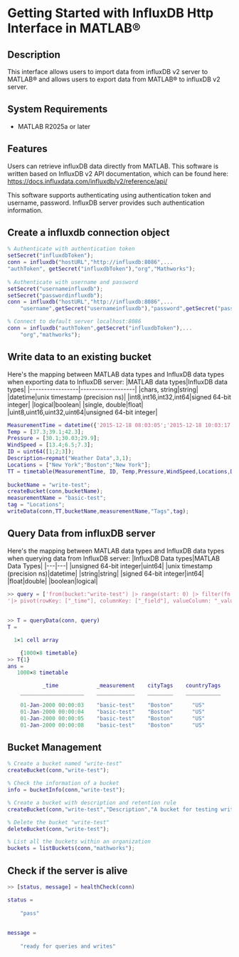 # Getting Started with InfluxDB Http Interface in MATLAB®

## Description

This interface allows users to import data from influxDB v2 server to MATLAB® and allows users to export data from MATLAB® to influxDB v2 server.
## System Requirements

- MATLAB R2025a or later

## Features

Users can retrieve influxDB data directly from MATLAB. This software is written based on InfluxDB v2 API documentation, which can be found here:
https://docs.influxdata.com/influxdb/v2/reference/api/

This software supports authenticating using authentication token and username, password. InfluxDB server provides such authentication information. 

## Create a influxdb connection object
```MATLAB
% Authenticate with authentication token
setSecret("influxdbToken");
conn = influxdb("hostURL","http://influxdb:8086",...
"authToken", getSecret("influxdbToken"),"org","Mathworks");
    
% Authenticate with username and password
setSecret("usernameinfluxdb");
setSecret("passwordinfluxdb");
conn = influxdb("hostURL","http://influxdb:8086",...
    "username",getSecret("usernameinfluxdb"),"password",getSecret("passwordinfluxdb"),"org","Mathworks");

% Connect to default server localhost:8086
conn = influxdb("authToken",getSecret("influxdbToken"),...
    "org","mathworks");
```

## Write data to an existing bucket
Here's the mapping between MATLAB data types and InfluxDB data types when exporting data to InfluxDB server:
|MATLAB data types|InfluxDB data types|
|-----------------|-------------------|
|chars, string|string|
|datetime|unix timestamp (precision ns)|
|int8,int16,int32,int64|signed 64-bit integer|
|logical|boolean|
|single, double|float|
|uint8,uint16,uint32,uint64|unsigned 64-bit integer|

```MATLAB
MeasurementTime = datetime({'2015-12-18 08:03:05';'2015-12-18 10:03:17';'2015-12-18 12:03:13'});
Temp = [37.3;39.1;42.3];
Pressure = [30.1;30.03;29.9];
WindSpeed = [13.4;6.5;7.3];
ID = uint64([1;2;3]);
Description=repmat("Weather Data",3,1);
Locations = ["New York";"Boston";"New York"];
TT = timetable(MeasurementTime, ID, Temp,Pressure,WindSpeed,Locations,Description);
 
bucketName = "write-test";
createBucket(conn,bucketName);
measurementName = "basic-test";
tag = "Locations";
writeData(conn,TT,bucketName,measurementName,"Tags",tag);
```
## Query Data from influxDB server
Here's the mapping between MATLAB data types and InfluxDB data types when querying data from InfluxDB server:
|InfluxDB Data types|MATLAB Data Types|
|---|---|
|unsigned 64-bit integer|uint64|
|unix timestamp (precision ns)|datetime|
|string|string|
|signed 64-bit integer|int64|
|float|double|
|boolean|logical|

```MATLAB
>> query = ['from(bucket:"write-test") |> range(start: 0) |> filter(fn: (r) => r._measurement == "basic-test")', ...
'|> pivot(rowKey: ["_time"], columnKey: ["_field"], valueColumn: "_value")'];
 
 
>> T = queryData(conn, query)
T =

  1×1 cell array

    {1000×8 timetable}
>> T{1}
ans = 
   1000×8 timetable

           _time            _measurement    cityTags    countryTags    charTypedCol    doubleTypedCol    intTypedCol    stringTypedCol    uintTypedCol
    ____________________    ____________    ________    ___________    ____________    ______________    ___________    ______________    ____________

    01-Jan-2000 00:00:03    "basic-test"    "Boston"      "US"            "test"               3               3            "test"               3    
    01-Jan-2000 00:00:04    "basic-test"    "Boston"      "US"            "test"               4               4            "test"               4    
    01-Jan-2000 00:00:05    "basic-test"    "Boston"      "US"            "test"               5               5            "test"               5    
    01-Jan-2000 00:00:08    "basic-test"    "Boston"      "US"            "test"               8               8            "test"               8    
```

## Bucket Management
```MATLAB
% Create a bucket named "write-test"
createBucket(conn,"write-test");

% Check the information of a bucket
info = bucketInfo(conn,"write-test");

% Create a bucket with description and retention rule
createBucket(conn,"write-test","Description","A bucket for testing writeData function","retentionRules",struct("everyseconds",4e5,"type","expire"));

% Delete the bucket "write-test"
deleteBucket(conn,"write-test");

% List all the buckets within an organization
buckets = listBuckets(conn,"mathworks");

```

## Check if the server is alive
```MATLAB
>> [status, message] = healthCheck(conn)

status =
 
    "pass"
 
 
message =
 
    "ready for queries and writes"
```
